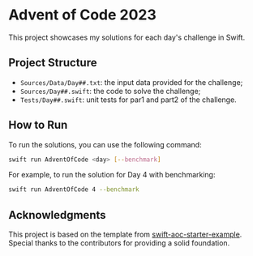 # Advent of Code 2023

This project showcases my solutions for each day's challenge in Swift.

## Project Structure

- `Sources/Data/Day##.txt`: the input data provided for the challenge;
- `Sources/Day##.swift`: the code to solve the challenge;
- `Tests/Day##.swift`: unit tests for par1 and part2 of the challenge.

## How to Run

To run the solutions, you can use the following command:

```bash
swift run AdventOfCode <day> [--benchmark]
```

For example, to run the solution for Day 4 with benchmarking:

```bash
swift run AdventOfCode 4 --benchmark
```

## Acknowledgments

This project is based on the template from [swift-aoc-starter-example](https://github.com/apple/swift-aoc-starter-example). Special thanks to the contributors for providing a solid foundation.
